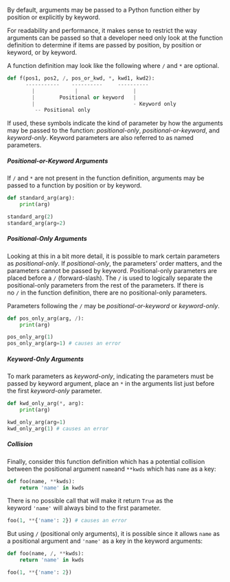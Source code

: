 By default, arguments may be passed to a Python function either by position or explicitly by keyword. 

For readability and performance, it makes sense to restrict the way arguments can be passed so that a developer need only look at the function definition to determine if items are passed by position, by position or keyword, or by keyword.

A function definition may look like the following where ``/`` and ``*`` are optional.

```python
def f(pos1, pos2, /, pos_or_kwd, *, kwd1, kwd2):
      -----------    ----------     ----------
        |             |                  |
        |        Positional or keyword   |
        |                                - Keyword only
         -- Positional only
```

If used, these symbols indicate the kind of parameter by how the arguments may be passed to the function: *positional-only*, *positional-or-keyword*, and *keyword-only*. 
Keyword parameters are also referred to as named parameters.

##### Positional-or-Keyword Arguments
If `/` and `*` are not present in the function definition, arguments may be passed to a function by position or by keyword.

```python
def standard_arg(arg):
    print(arg)

standard_arg(2)
standard_arg(arg=2)
```

##### Positional-Only Arguments
Looking at this in a bit more detail, it is possible to mark certain parameters as _positional-only_. 
If _positional-only_, the parameters’ order matters, and the parameters cannot be passed by keyword.
Positional-only parameters are placed before a `/` (forward-slash). 
The `/` is used to logically separate the positional-only parameters from the rest of the parameters.
If there is no `/` in the function definition, there are no positional-only parameters.

Parameters following the `/` may be _positional-or-keyword_ or _keyword-only_.

```python
def pos_only_arg(arg, /):
    print(arg)

pos_only_arg(1)
pos_only_arg(arg=1) # causes an error
```

##### Keyword-Only Arguments
To mark parameters as _keyword-only_, indicating the parameters must be passed by keyword argument, place an `*` in the arguments list just before the first _keyword-only_ parameter.

```python
def kwd_only_arg(*, arg):
    print(arg)

kwd_only_arg(arg=1)
kwd_only_arg(1) # causes an error
```

##### Collision
Finally, consider this function definition which has a potential collision between the positional argument `name`and `**kwds` which has `name` as a key:

```python
def foo(name, **kwds):
    return 'name' in kwds
```

There is no possible call that will make it return `True` as the keyword `'name'` will always bind to the first parameter.

```python
foo(1, **{'name': 2}) # causes an error
```

But using `/` (positional only arguments), it is possible since it allows `name` as a positional argument and `'name'` as a key in the keyword arguments:

```python
def foo(name, /, **kwds):
    return 'name' in kwds
```

```python
foo(1, **{'name': 2})
```





